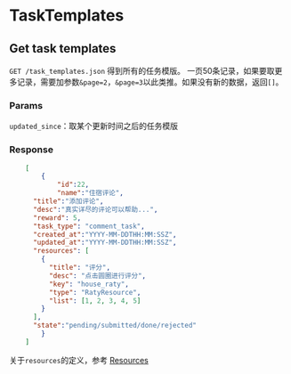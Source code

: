 # TaskTemplates

## Get task templates

`GET /task_templates.json` 得到所有的任务模版。
一页50条记录，如果要取更多记录，需要加参数`&page=2`，`&page=3`以此类推。如果没有新的数据，返回`[]`。

### Params
`updated_since`：取某个更新时间之后的任务模版

### Response

```json
	[
		{
			"id":22,
			"name":"住宿评论",
      "title":"添加评论",
      "desc":"真实详尽的评论可以帮助...",
      "reward": 5,
      "task_type": "comment_task",
      "created_at":"YYYY-MM-DDTHH:MM:SSZ",
      "updated_at":"YYYY-MM-DDTHH:MM:SSZ",
      "resources": [
        {
          "title": "评分",
          "desc": "点击圆圈进行评分",
          "key": "house_raty",
          "type": "RatyResource",
          "list": [1, 2, 3, 4, 5]
        }
      ],
      "state":"pending/submitted/done/rejected"
		}
	]
```
关于`resources`的定义，参考 [Resources](https://github.com/yuanping/hunter-api-doc/blob/master/sections/resources.md)
